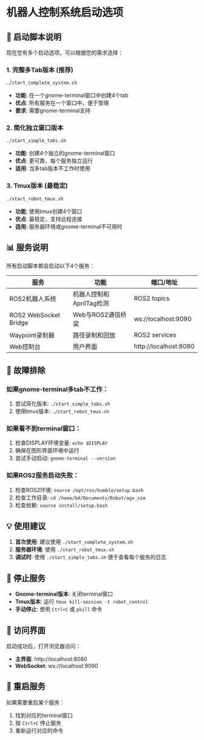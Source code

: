 # 机器人控制系统启动选项

## 🚀 启动脚本说明

现在您有多个启动选项，可以根据您的需求选择：

### 1. 完整多Tab版本 (推荐)
```bash
./start_complete_system.sh
```
- **功能**: 在一个gnome-terminal窗口中创建4个tab
- **优点**: 所有服务在一个窗口中，便于管理
- **要求**: 需要gnome-terminal支持

### 2. 简化独立窗口版本
```bash
./start_simple_tabs.sh
```
- **功能**: 创建4个独立的gnome-terminal窗口
- **优点**: 更可靠，每个服务独立运行
- **适用**: 当多tab版本不工作时使用

### 3. Tmux版本 (最稳定)
```bash
./start_robot_tmux.sh
```
- **功能**: 使用tmux创建4个窗口
- **优点**: 最稳定，支持远程连接
- **适用**: 服务器环境或gnome-terminal不可用时

## 📊 服务说明

所有启动脚本都会启动以下4个服务：

| 服务 | 功能 | 端口/地址 |
|------|------|-----------|
| ROS2机器人系统 | 机器人控制和AprilTag检测 | ROS2 topics |
| ROS2 WebSocket Bridge | Web与ROS2通信桥梁 | ws://localhost:9090 |
| Waypoint录制器 | 路径录制和回放 | ROS2 services |
| Web控制台 | 用户界面 | http://localhost:8080 |

## 🔧 故障排除

### 如果gnome-terminal多tab不工作：
1. 尝试简化版本: `./start_simple_tabs.sh`
2. 使用tmux版本: `./start_robot_tmux.sh`

### 如果看不到terminal窗口：
1. 检查DISPLAY环境变量: `echo $DISPLAY`
2. 确保在图形界面环境中运行
3. 尝试手动启动: `gnome-terminal --version`

### 如果ROS2服务启动失败：
1. 检查ROS2环境: `source /opt/ros/humble/setup.bash`
2. 检查工作目录: `cd /home/bd/Documents/Robot/agv_sim`
3. 检查依赖: `source install/setup.bash`

## 💡 使用建议

1. **首次使用**: 建议使用 `./start_complete_system.sh`
2. **服务器环境**: 使用 `./start_robot_tmux.sh`
3. **调试时**: 使用 `./start_simple_tabs.sh` 便于查看每个服务的日志

## 🛑 停止服务

- **Gnome-terminal版本**: 关闭terminal窗口
- **Tmux版本**: 运行 `tmux kill-session -t robot_control`
- **手动停止**: 使用 `Ctrl+C` 或 `pkill` 命令

## 📱 访问界面

启动成功后，打开浏览器访问：
- **主界面**: http://localhost:8080
- **WebSocket**: ws://localhost:9090

## 🔄 重启服务

如果需要重启某个服务：
1. 找到对应的terminal窗口
2. 按 `Ctrl+C` 停止服务
3. 重新运行对应的命令
